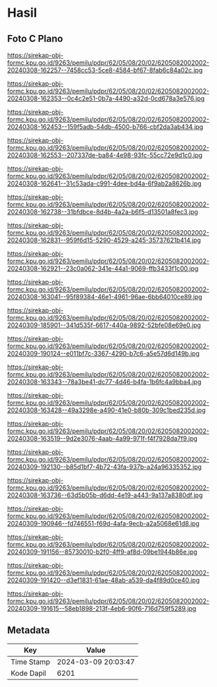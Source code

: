 # Hasil

## Foto C Plano

https://sirekap-obj-formc.kpu.go.id/9263/pemilu/pdpr/62/05/08/20/02/6205082002002-20240308-162257--7458cc53-5ce8-4584-bf67-8fab6c84a02c.jpg

https://sirekap-obj-formc.kpu.go.id/9263/pemilu/pdpr/62/05/08/20/02/6205082002002-20240308-162353--0c4c2e51-0b7a-4490-a32d-0cd678a3e576.jpg

https://sirekap-obj-formc.kpu.go.id/9263/pemilu/pdpr/62/05/08/20/02/6205082002002-20240308-162453--159f5adb-54db-4500-b766-cbf2da3ab434.jpg

https://sirekap-obj-formc.kpu.go.id/9263/pemilu/pdpr/62/05/08/20/02/6205082002002-20240308-162553--207337de-ba84-4e98-93fc-55cc72e9d1c0.jpg

https://sirekap-obj-formc.kpu.go.id/9263/pemilu/pdpr/62/05/08/20/02/6205082002002-20240308-162641--31c53ada-c991-4dee-bd4a-6f9ab2a8626b.jpg

https://sirekap-obj-formc.kpu.go.id/9263/pemilu/pdpr/62/05/08/20/02/6205082002002-20240308-162738--31bfdbce-8d4b-4a2a-b6f5-d13501a8fec3.jpg

https://sirekap-obj-formc.kpu.go.id/9263/pemilu/pdpr/62/05/08/20/02/6205082002002-20240308-162831--959f6d15-5290-4529-a245-35737621b414.jpg

https://sirekap-obj-formc.kpu.go.id/9263/pemilu/pdpr/62/05/08/20/02/6205082002002-20240308-162921--23c0a062-341e-44a1-9069-ffb3433f1c00.jpg

https://sirekap-obj-formc.kpu.go.id/9263/pemilu/pdpr/62/05/08/20/02/6205082002002-20240308-163041--95f89384-46e1-4961-96ae-6bb64010ce89.jpg

https://sirekap-obj-formc.kpu.go.id/9263/pemilu/pdpr/62/05/08/20/02/6205082002002-20240309-185901--341d535f-6617-440a-9892-52bfe08e69e0.jpg

https://sirekap-obj-formc.kpu.go.id/9263/pemilu/pdpr/62/05/08/20/02/6205082002002-20240309-190124--e011bf7c-3367-4290-b7c6-a5e57d6d149b.jpg

https://sirekap-obj-formc.kpu.go.id/9263/pemilu/pdpr/62/05/08/20/02/6205082002002-20240308-163343--78a3be41-dc77-4d46-b4fa-1b6fc4a9bba4.jpg

https://sirekap-obj-formc.kpu.go.id/9263/pemilu/pdpr/62/05/08/20/02/6205082002002-20240308-163428--49a3298e-a490-41e0-b80b-309c1bed235d.jpg

https://sirekap-obj-formc.kpu.go.id/9263/pemilu/pdpr/62/05/08/20/02/6205082002002-20240308-163519--9d2e3076-4aab-4a99-971f-f4f7928da7f9.jpg

https://sirekap-obj-formc.kpu.go.id/9263/pemilu/pdpr/62/05/08/20/02/6205082002002-20240309-192130--b85d1bf7-4b72-43fa-937b-a24a96335352.jpg

https://sirekap-obj-formc.kpu.go.id/9263/pemilu/pdpr/62/05/08/20/02/6205082002002-20240308-163736--63d5b05b-d6dd-4e19-a443-9a137a8380df.jpg

https://sirekap-obj-formc.kpu.go.id/9263/pemilu/pdpr/62/05/08/20/02/6205082002002-20240309-190946--fd746551-f69d-4afa-9ecb-a2a5068e61d8.jpg

https://sirekap-obj-formc.kpu.go.id/9263/pemilu/pdpr/62/05/08/20/02/6205082002002-20240309-191156--85730010-b2f0-4ff9-af8d-09be1944b86e.jpg

https://sirekap-obj-formc.kpu.go.id/9263/pemilu/pdpr/62/05/08/20/02/6205082002002-20240309-191420--d3ef1831-61ae-48ab-a539-da4f89d0ce40.jpg

https://sirekap-obj-formc.kpu.go.id/9263/pemilu/pdpr/62/05/08/20/02/6205082002002-20240309-191615--58eb1898-213f-4eb6-90f6-716d759f5289.jpg


## Metadata

| Key        | Value               |
| ---------- | ------------------- |
| Time Stamp | 2024-03-09 20:03:47 |
| Kode Dapil | 6201                |



